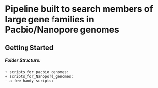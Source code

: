# Pipeline built to search members of large gene families in Pacbio/Nanopore genomes


## Getting Started

##### Folder Structure:
```
+ scripts_for_pacbio_genomes:
+ scripts_for_Nanopore_genomes: 
- a few handy scripts: 

```
